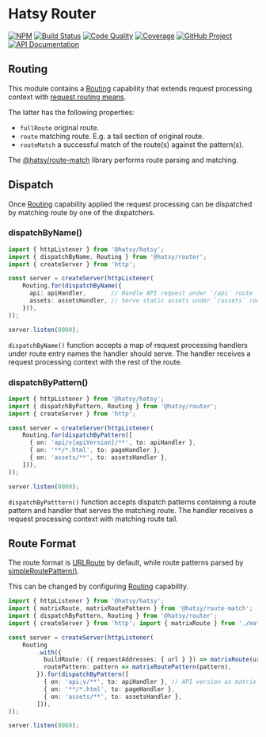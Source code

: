 Hatsy Router
============

[![NPM][npm-image]][npm-url]
[![Build Status][build-status-img]][build-status-link]
[![Code Quality][quality-img]][quality-link]
[![Coverage][coverage-img]][coverage-link]
[![GitHub Project][github-image]][github-url]
[![API Documentation][api-docs-image]][API documentation]

[npm-image]: https://img.shields.io/npm/v/@hatsy/router.svg?logo=npm
[npm-url]: https://www.npmjs.com/package/@hatsy/router
[build-status-img]: https://github.com/hatsyjs/router/workflows/Build/badge.svg
[build-status-link]: https://github.com/hatsyjs/router/actions?query=workflow:Build
[quality-img]: https://app.codacy.com/project/badge/Grade/efc90a7b4a2846afb23be5975ad5fbed
[quality-link]: https://www.codacy.com/gh/hatsyjs/router/dashboard?utm_source=github.com&utm_medium=referral&utm_content=hatsyjs/router&utm_campaign=Badge_Grade
[coverage-img]: https://app.codacy.com/project/badge/Coverage/efc90a7b4a2846afb23be5975ad5fbed
[coverage-link]: https://www.codacy.com/gh/hatsyjs/router/dashboard?utm_source=github.com&utm_medium=referral&utm_content=hatsyjs/router&utm_campaign=Badge_Coverage
[github-image]: https://img.shields.io/static/v1?logo=github&label=GitHub&message=project&color=informational
[github-url]: https://github.com/hatsyjs/router
[api-docs-image]: https://img.shields.io/static/v1?logo=typescript&label=API&message=docs&color=informational
[API documentation]: https://hatsyjs.github.io/router


Routing
-------

This module contains a [Routing] capability that extends request processing context with
[request routing means][RouterMeans].

The latter has the following properties:

- `fullRoute` original route.
- `route` matching route. E.g. a tail section of original route.
- `routeMatch` a successful match of the route(s) against the pattern(s). 

The [@hatsy/route-match] library performs route parsing and matching. 

[Routing]: https://hatsyjs.github.io/kit/modules/@hatsy_router.html#Routing-1
[RouterMeans]: https://hatsyjs.github.io/kit/interfaces/@hatsy_router.RouterMeans.html
[@hatsy/route-match]: https://www.npmjs.com/package/@hatsy/route-match 


Dispatch
--------

Once [Routing] capability applied the request processing can be dispatched by matching route by one of the dispatchers.


### dispatchByName()

```typescript
import { httpListener } from '@hatsy/hatsy';
import { dispatchByName, Routing } from '@hatsy/router';
import { createServer } from 'http';

const server = createServer(httpListener(
    Routing.for(dispatchByName({
      api: apiHandler,       // Handle API request under `/api` route 
      assets: assetsHandler, // Serve static assets under `/assets` route
    })),
));

server.listen(8080);
```

`dispatchByName()` function accepts a map of request processing handlers under route entry names the handler should
 serve. The handler receives a request processing context with the rest of the route.


### dispatchByPattern()

```typescript
import { httpListener } from '@hatsy/hatsy';
import { dispatchByPattern, Routing } from '@hatsy/router';
import { createServer } from 'http';

const server = createServer(httpListener(
    Routing.for(dispatchByPattern([
      { on: 'api/v{apiVersion}/**', to: apiHandler },
      { on: '**/*.html', to: pageHandler },
      { on: 'assets/**', to: assetsHandler },      
    ])),
));

server.listen(8080);
```

`dispatchByPatttern()` function accepts dispatch patterns containing a route pattern and handler that serves
the matching route. The handler receives a request processing context with matching route tail.


Route Format
------------

The route format is [URLRoute] by default, while route patterns parsed by [simpleRoutePattern()].

This can be changed by configuring [Routing] capability.

```typescript
import { httpListener } from '@hatsy/hatsy';
import { matrixRoute, matrixRoutePattern } from '@hatsy/route-match';
import { dispatchByPattern, Routing } from '@hatsy/router';
import { createServer } from 'http'; import { matrixRoute } from './matrix-route';

const server = createServer(httpListener(
    Routing
        .with({
          buildRoute: ({ requestAddresses: { url } }) => matrixRoute(url),
          routePattern: pattern => matrixRoutePattern(pattern),
        }).for(dispatchByPattern([
          { on: 'api;v/**', to: apiHandler }, // API version as matrix attribute
          { on: '**/*.html', to: pageHandler },
          { on: 'assets/**', to: assetsHandler },      
        ])),
));

server.listen(8080);
```


[URLRoute]: https://hatsyjs.github.io/route-match/interfaces/URLRoute.html
[simpleRoutePattern()]: https://hatsyjs.github.io/route-match/globals.html#simpleRoutePattern 

